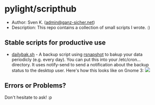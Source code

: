 pylight/scripthub
==================

* Author:    Sven K. (<admin@ganz-sicher.net>)
* Description: This repo contains a collection of small scripts I wrote. :)
 

Stable scripts for productive use 
---------------------------------

* [dailybak.sh](https://github.com/pylight/scripthub/blob/master/bash/dailybackup) - A backup script using [rsnapshot](http://rsnapshot.org/) to bakup your data periodicly (e.g. every day). 
You can put this into your /etc/cron... directory. It uses notify-send to send a notification about the backup status to the desktop user. Here's how this looks like on Gnome 3:
![](http://i.imgur.com/EWp1T.png)


Errors or Problems?
-------------------
Don't hesitate to ask! :p
